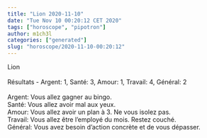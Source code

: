 ```yaml
---
title: "Lion 2020-11-10"
date: "Tue Nov 10 00:20:12 CET 2020"
tags: ["horoscope", "pipotron"]
author: m1ch3l
categories: ["generated"]
slug: "horoscope/2020-11-10-00:20:12"
---
```


Lion<br>
<br>
Résultats - Argent: 1, Santé: 3, Amour: 1, Travail: 4, Général: 2<br>
<br>
Argent:  Vous allez gagner au bingo. <br>
Santé:   Vous allez avoir mal aux yeux. <br>
Amour:   Vous allez avoir un plan à 3. Ne vous isolez pas.<br>
Travail: Vous allez être l’employé du mois. Restez couché.<br>
Général: Vous avez besoin d’action concrète et de vous dépasser.<br>
